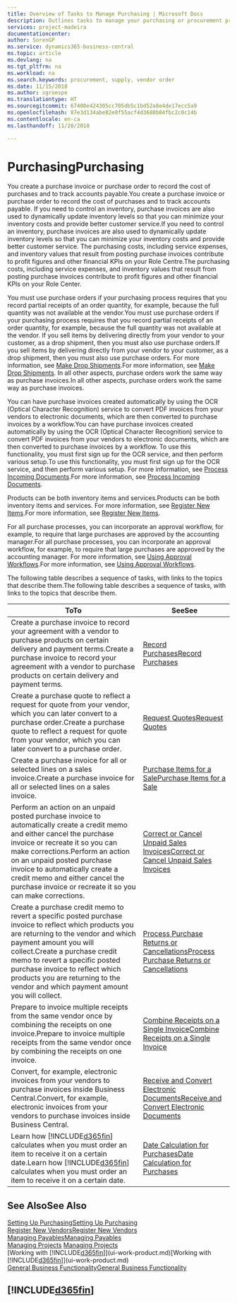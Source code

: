 ```yaml
---
title: Overview of Tasks to Manage Purchasing | Microsoft Docs
description: Outlines tasks to manage your purchasing or procurement processes, including how purchase invoices and purchase orders work.
services: project-madeira
documentationcenter: 
author: SorenGP
ms.service: dynamics365-business-central
ms.topic: article
ms.devlang: na
ms.tgt_pltfrm: na
ms.workload: na
ms.search.keywords: procurement, supply, vendor order
ms.date: 11/15/2018
ms.author: sgroespe
ms.translationtype: HT
ms.sourcegitcommit: 67400e424305cc705db5c1bd52a8e4de17ecc5a9
ms.openlocfilehash: 87e3d134abe82e0f55acf4d3680b84fbc2c0c14b
ms.contentlocale: en-ca
ms.lasthandoff: 11/20/2018

---
```

# <a name="purchasing"></a><span data-ttu-id="05a20-103">Purchasing</span><span class="sxs-lookup"><span data-stu-id="05a20-103">Purchasing</span></span>
<span data-ttu-id="05a20-104">You create a purchase invoice or purchase order to record the cost of purchases and to track accounts payable.</span><span class="sxs-lookup"><span data-stu-id="05a20-104">You create a purchase invoice or purchase order to record the cost of purchases and to track accounts payable.</span></span> <span data-ttu-id="05a20-105">If you need to control an inventory, purchase invoices are also used to dynamically update inventory levels so that you can minimize your inventory costs and provide better customer service.</span><span class="sxs-lookup"><span data-stu-id="05a20-105">If you need to control an inventory, purchase invoices are also used to dynamically update inventory levels so that you can minimize your inventory costs and provide better customer service.</span></span> <span data-ttu-id="05a20-106">The purchasing costs, including service expenses, and inventory values that result from posting purchase invoices contribute to profit figures and other financial KPIs on your Role Centre.</span><span class="sxs-lookup"><span data-stu-id="05a20-106">The purchasing costs, including service expenses, and inventory values that result from posting purchase invoices contribute to profit figures and other financial KPIs on your Role Center.</span></span>

<span data-ttu-id="05a20-107">You must use purchase orders if your purchasing process requires that you record partial receipts of an order quantity, for example, because the full quantity was not available at the vendor.</span><span class="sxs-lookup"><span data-stu-id="05a20-107">You must use purchase orders if your purchasing process requires that you record partial receipts of an order quantity, for example, because the full quantity was not available at the vendor.</span></span> <span data-ttu-id="05a20-108">If you sell items by delivering directly from your vendor to your customer, as a drop shipment, then you must also use purchase orders.</span><span class="sxs-lookup"><span data-stu-id="05a20-108">If you sell items by delivering directly from your vendor to your customer, as a drop shipment, then you must also use purchase orders.</span></span> <span data-ttu-id="05a20-109">For more information, see [Make Drop Shipments](sales-how-drop-shipment.md).</span><span class="sxs-lookup"><span data-stu-id="05a20-109">For more information, see [Make Drop Shipments](sales-how-drop-shipment.md).</span></span> <span data-ttu-id="05a20-110">In all other aspects, purchase orders work the same way as purchase invoices.</span><span class="sxs-lookup"><span data-stu-id="05a20-110">In all other aspects, purchase orders work the same way as purchase invoices.</span></span>

<span data-ttu-id="05a20-111">You can have purchase invoices created automatically by using the OCR (Optical Character Recognition) service to convert PDF invoices from your vendors to electronic documents, which are then converted to purchase invoices by a workflow.</span><span class="sxs-lookup"><span data-stu-id="05a20-111">You can have purchase invoices created automatically by using the OCR (Optical Character Recognition) service to convert PDF invoices from your vendors to electronic documents, which are then converted to purchase invoices by a workflow.</span></span> <span data-ttu-id="05a20-112">To use this functionality, you must first sign up for the OCR service, and then perform various setup.</span><span class="sxs-lookup"><span data-stu-id="05a20-112">To use this functionality, you must first sign up for the OCR service, and then perform various setup.</span></span> <span data-ttu-id="05a20-113">For more information, see [Process Incoming Documents](across-process-income-documents.md).</span><span class="sxs-lookup"><span data-stu-id="05a20-113">For more information, see [Process Incoming Documents](across-process-income-documents.md).</span></span>      

<span data-ttu-id="05a20-114">Products can be both inventory items and services.</span><span class="sxs-lookup"><span data-stu-id="05a20-114">Products can be both inventory items and services.</span></span> <span data-ttu-id="05a20-115">For more information, see [Register New Items](inventory-how-register-new-items.md).</span><span class="sxs-lookup"><span data-stu-id="05a20-115">For more information, see [Register New Items](inventory-how-register-new-items.md).</span></span>

<span data-ttu-id="05a20-116">For all purchase processes, you can incorporate an approval workflow, for example, to require that large purchases are approved by the accounting manager.</span><span class="sxs-lookup"><span data-stu-id="05a20-116">For all purchase processes, you can incorporate an approval workflow, for example, to require that large purchases are approved by the accounting manager.</span></span> <span data-ttu-id="05a20-117">For more information, see [Using Approval Workflows](across-how-use-approval-workflows.md).</span><span class="sxs-lookup"><span data-stu-id="05a20-117">For more information, see [Using Approval Workflows](across-how-use-approval-workflows.md).</span></span>

<span data-ttu-id="05a20-118">The following table describes a sequence of tasks, with links to the topics that describe them.</span><span class="sxs-lookup"><span data-stu-id="05a20-118">The following table describes a sequence of tasks, with links to the topics that describe them.</span></span>

| <span data-ttu-id="05a20-119">To</span><span class="sxs-lookup"><span data-stu-id="05a20-119">To</span></span> | <span data-ttu-id="05a20-120">See</span><span class="sxs-lookup"><span data-stu-id="05a20-120">See</span></span> |
| --- | --- |
| <span data-ttu-id="05a20-121">Create a purchase invoice to record your agreement with a vendor to purchase products on certain delivery and payment terms.</span><span class="sxs-lookup"><span data-stu-id="05a20-121">Create a purchase invoice to record your agreement with a vendor to purchase products on certain delivery and payment terms.</span></span> |[<span data-ttu-id="05a20-122">Record Purchases</span><span class="sxs-lookup"><span data-stu-id="05a20-122">Record Purchases</span></span>](purchasing-how-record-purchases.md) |
|<span data-ttu-id="05a20-123">Create a purchase quote to reflect a request for quote from your vendor, which you can later convert to a purchase order.</span><span class="sxs-lookup"><span data-stu-id="05a20-123">Create a purchase quote to reflect a request for quote from your vendor, which you can later convert to a purchase order.</span></span>|[<span data-ttu-id="05a20-124">Request Quotes</span><span class="sxs-lookup"><span data-stu-id="05a20-124">Request Quotes</span></span>](purchasing-how-request-quotes.md)|
| <span data-ttu-id="05a20-125">Create a purchase invoice for all or selected lines on a sales invoice.</span><span class="sxs-lookup"><span data-stu-id="05a20-125">Create a purchase invoice for all or selected lines on a sales invoice.</span></span> |[<span data-ttu-id="05a20-126">Purchase Items for a Sale</span><span class="sxs-lookup"><span data-stu-id="05a20-126">Purchase Items for a Sale</span></span>](purchasing-how-purchase-products-sale.md) |
| <span data-ttu-id="05a20-127">Perform an action on an unpaid posted purchase invoice to automatically create a credit memo and either cancel the purchase invoice or recreate it so you can make corrections.</span><span class="sxs-lookup"><span data-stu-id="05a20-127">Perform an action on an unpaid posted purchase invoice to automatically create a credit memo and either cancel the purchase invoice or recreate it so you can make corrections.</span></span> |[<span data-ttu-id="05a20-128">Correct or Cancel Unpaid Sales Invoices</span><span class="sxs-lookup"><span data-stu-id="05a20-128">Correct or Cancel Unpaid Sales Invoices</span></span>](purchasing-how-correct-cancel-unpaid-purchase-invoices.md) |
| <span data-ttu-id="05a20-129">Create a purchase credit memo to revert a specific posted purchase invoice to reflect which products you are returning to the vendor and which payment amount you will collect.</span><span class="sxs-lookup"><span data-stu-id="05a20-129">Create a purchase credit memo to revert a specific posted purchase invoice to reflect which products you are returning to the vendor and which payment amount you will collect.</span></span> |[<span data-ttu-id="05a20-130">Process Purchase Returns or Cancellations</span><span class="sxs-lookup"><span data-stu-id="05a20-130">Process Purchase Returns or Cancellations</span></span>](purchasing-how-register-new-vendors.md) |
|<span data-ttu-id="05a20-131">Prepare to invoice multiple receipts from the same vendor once by combining the receipts on one invoice.</span><span class="sxs-lookup"><span data-stu-id="05a20-131">Prepare to invoice multiple receipts from the same vendor once by combining the receipts on one invoice.</span></span>|[<span data-ttu-id="05a20-132">Combine Receipts on a Single Invoice</span><span class="sxs-lookup"><span data-stu-id="05a20-132">Combine Receipts on a Single Invoice</span></span>](purchasing-how-to-combine-receipts.md)|
|<span data-ttu-id="05a20-133">Convert, for example, electronic invoices from your vendors to purchase invoices inside Business Central.</span><span class="sxs-lookup"><span data-stu-id="05a20-133">Convert, for example, electronic invoices from your vendors to purchase invoices inside Business Central.</span></span>|[<span data-ttu-id="05a20-134">Receive and Convert Electronic Documents</span><span class="sxs-lookup"><span data-stu-id="05a20-134">Receive and Convert Electronic Documents</span></span>](purchasing-how-to-receive-and-convert-electronic-documents.md)|
| <span data-ttu-id="05a20-135">Learn how [!INCLUDE[d365fin](includes/d365fin_md.md)] calculates when you must order an item to receive it on a certain date.</span><span class="sxs-lookup"><span data-stu-id="05a20-135">Learn how [!INCLUDE[d365fin](includes/d365fin_md.md)] calculates when you must order an item to receive it on a certain date.</span></span>|[<span data-ttu-id="05a20-136">Date Calculation for Purchases</span><span class="sxs-lookup"><span data-stu-id="05a20-136">Date Calculation for Purchases</span></span>](purchasing-date-calculation-for-purchases.md)|

## <a name="see-also"></a><span data-ttu-id="05a20-137">See Also</span><span class="sxs-lookup"><span data-stu-id="05a20-137">See Also</span></span>
[<span data-ttu-id="05a20-138">Setting Up Purchasing</span><span class="sxs-lookup"><span data-stu-id="05a20-138">Setting Up Purchasing</span></span>](purchasing-setup-purchasing.md)  
[<span data-ttu-id="05a20-139">Register New Vendors</span><span class="sxs-lookup"><span data-stu-id="05a20-139">Register New Vendors</span></span>](purchasing-how-register-new-vendors.md)  
[<span data-ttu-id="05a20-140">Managing Payables</span><span class="sxs-lookup"><span data-stu-id="05a20-140">Managing Payables</span></span>](payables-manage-payables.md)  
<span data-ttu-id="05a20-141">[Managing Projects](projects-manage-projects.md)  </span><span class="sxs-lookup"><span data-stu-id="05a20-141">[Managing Projects](projects-manage-projects.md)  </span></span>  
<span data-ttu-id="05a20-142">[Working with [!INCLUDE[d365fin](includes/d365fin_md.md)]](ui-work-product.md)</span><span class="sxs-lookup"><span data-stu-id="05a20-142">[Working with [!INCLUDE[d365fin](includes/d365fin_md.md)]](ui-work-product.md)</span></span>  
[<span data-ttu-id="05a20-143">General Business Functionality</span><span class="sxs-lookup"><span data-stu-id="05a20-143">General Business Functionality</span></span>](ui-across-business-areas.md)

## [!INCLUDE[d365fin](includes/free_trial_md.md)]  

